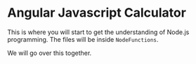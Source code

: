 # Angular Javascript Calculator

This is where you will start to get the understanding of Node.js programming. The files will be inside `NodeFunctions`.

We will go over this together. 